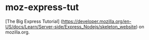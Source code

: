 # moz-express-tut
[The Big Express Tutorial] (https://developer.mozilla.org/en-US/docs/Learn/Server-side/Express_Nodejs/skeleton_website) on mozilla.org.  
